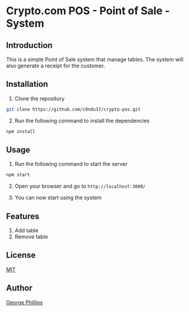 # Crypto.com POS - Point of Sale - System

## Introduction
This is a simple Point of Sale system that manage tables. The system will also generate a receipt for the customer.

## Installation
1. Clone the repository
```bash
git clone https://github.com/c0ndu17/crypto-pos.git
```
2. Run the following command to install the dependencies
```bash
npm install
```

## Usage
1. Run the following command to start the server
```bash
npm start
```

2. Open your browser and go to `http://localhost:3000/`

3. You can now start using the system

## Features
1. Add table
2. Remove table

## License
[MIT](https://choosealicense.com/licenses/mit/)

## Author
[George Phillips](georgephillips22@gmail.com)
